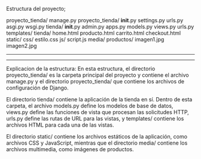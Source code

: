 Estructura del proyecto; 

proyecto_tienda/
    manage.py
    proyecto_tienda/
        __init__.py
        settings.py
        urls.py
        asgi.py
        wsgi.py
    tienda/
        __init__.py
        admin.py
        apps.py
        models.py
        views.py
        urls.py
        templates/
            tienda/
                home.html
                producto.html
                carrito.html
                checkout.html
        static/
            css/
                estilo.css
            js/
                script.js
        media/
            productos/
                imagen1.jpg
                imagen2.jpg
               
  -------------------------------------------------------------------------------------------------------------------------------------------------------
  -------------------------------------------------------------------------------------------------------------------------------------------------------
  Explicacion de la estructura: 
  En esta estructura, el directorio proyecto_tienda/ es la carpeta principal del proyecto y contiene el archivo manage.py y el directorio proyecto_tienda/ que contiene los archivos de configuración de Django.

El directorio tienda/ contiene la aplicación de la tienda en sí. Dentro de esta carpeta, el archivo models.py define los modelos de base de datos, views.py define las funciones de vista que procesan las solicitudes HTTP, urls.py define las rutas de URL para las vistas, y templates/ contiene los archivos HTML para cada una de las vistas.

El directorio static/ contiene los archivos estáticos de la aplicación, como archivos CSS y JavaScript, mientras que el directorio media/ contiene los archivos multimedia, como imágenes de productos.
